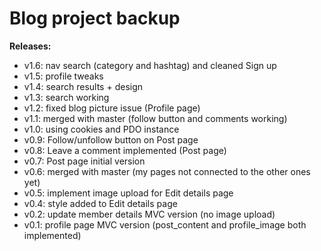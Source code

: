 # Blog project backup

**Releases:**
- v1.6: nav search (category and hashtag) and cleaned Sign up
- v1.5: profile tweaks
- v1.4: search results + design
- v1.3: search working
- v1.2: fixed blog picture issue (Profile page)
- v1.1: merged with master (follow button and comments working)
- v1.0: using cookies and PDO instance
- v0.9: Follow/unfollow button on Post page
- v0.8: Leave a comment implemented (Post page)
- v0.7: Post page initial version
- v0.6: merged with master (my pages not connected to the other ones yet)
- v0.5: implement image upload for Edit details page
- v0.4: style added to Edit details page
- v0.2: update member details MVC version (no image upload)
- v0.1: profile page MVC version (post_content and profile_image both implemented)
